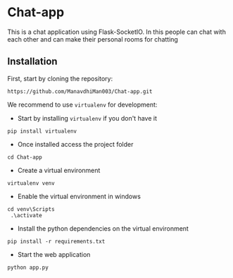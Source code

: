 # Chat-app
This is a chat application using Flask-SocketIO.
In this people can chat with each other and can make their personal rooms for chatting

## Installation

First, start by cloning the repository:

```
https://github.com/ManavdhiMan003/Chat-app.git
```

We recommend to use `virtualenv` for development:

- Start by installing `virtualenv` if you don't have it
```
pip install virtualenv
```

- Once installed access the project folder
```
cd Chat-app
```

- Create a virtual environment
```
virtualenv venv
```

- Enable the virtual environment in windows
```
cd venv\Scripts
 .\activate
```

- Install the python dependencies on the virtual environment
```
pip install -r requirements.txt
```

- Start the web application
```
python app.py

